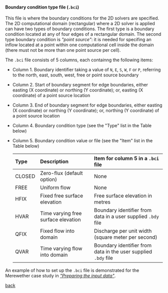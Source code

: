 #### Boundary condition type file (`.bci`)

This file is where the boundary conditions for the 2D solvers are specified. The 2D computational domain (rectangular) where a 2D solver is applied can have two types of boundary conditions. The first type is a boundary condition located at any of four edges of a rectangular domain. The second type boundary condition is _"point source"_: it is needed for specifing an inflow located at a point within one computational cell inside the domain (there must not be more than one point source per cell).

The `.bci` file consists of 5 columns, each containng the following items:

- Column 1. Boundary identifier taking a value of `N`, `E`, `S`, `W`, `F` or `P`, referring to the north, east, south, west, free or point source boundary 

- Column 2. Start of boundary segment for edge boundaries, either easting (X coordinate) or northing (Y coordinate); or, easting (X coordinate) of a point source location

- Column 3. End of boundary segment for edge boundaries, either easting (X coordinate) or northing (Y coordinate); or, northing (Y coordinate) of a point source location

- Column 4. Boundary condition type (see the "Type" list in the Table below)

- Column 5. Boundary condition value or file (see the "Item" list in the Table below)

  | Type | Description | Item for column 5 in a `.bci` file |
   | :---         | :---      | :--- |
   | CLOSED   | Zero-flux (default option)     | None  |
   | FREE     | Uniform flow       | None   |
   | HFIX     | Fixed free surface elevation      | Free surface elevation in metres    |
   | HVAR     | Time varying free surface elevation       | Boundary identifier from data in a user supplied `.bdy` file   |
   | QFIX     | Fixed flow into domain     | Discharge per unit width (square meter per second)     |
   | QVAR     | Time varying flow into domain       | Boundary identifier from data in the user supplied `.bdy` file     |


An example of how to set up the `.bci` file is demonstrated for the Merewether case study in [_"Preparing the input data"_](/Merewether2.md). 

[back](/Merewether1.md)
